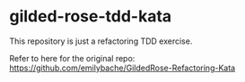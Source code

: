 # gilded-rose-tdd-kata

This repository is just a refactoring TDD exercise. 

Refer to here for the original repo: https://github.com/emilybache/GildedRose-Refactoring-Kata
